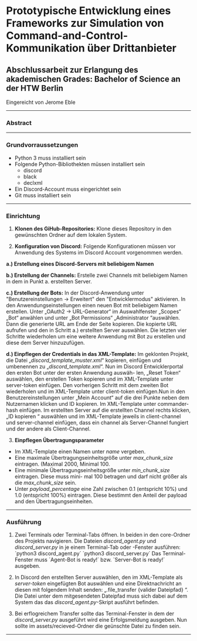 # Prototypische Entwicklung eines Frameworks zur Simulation von Command-and-Control-Kommunikation über Drittanbieter

## Abschlussarbeit zur Erlangung des akademischen Grades: Bachelor of Science an der HTW Berlin

Eingereicht von Jerome Eble

-----

### Abstract

-----

### Grundvorraussetzungen

- Python 3 muss installiert sein
- Folgende Python-Bibliothekten müssen installiert sein
    - discord
    - black
    - declxml
- Ein Discord-Account muss eingerichtet sein
- Git muss installiert sein

-----

### Einrichtung

1. **Klonen des GiHub-Repositories:** Klone dieses Repository in den gewünschten Ordner auf dem lokalen System.

2. **Konfiguration von Discord:** Folgende Konfigurationen müssen vor Anwendung des Systems im Discord Account vorgenommen werden.

  **a.) Erstellung eines Discord-Servers mit beliebigem Namen**

  **b.) Erstellung der Channels:** Erstelle zwei Channels mit beliebigem Namen in dem in Punkt a. erstellten Server.

  **c.) Erstellung der Bots:** 
In der Discord-Anwendung unter "Benutzereinstellungen -> Erweitert" den "Entwicklermodus" aktivieren. In den Anwendungseinstellungen einen neuen Bot mit beliebigem Namen erstellen. Unter „OAuth2 -> URL-Generator“ im Auswahlfenster „Scopes“ „Bot“ anwählen und
unter „Bot Permissions“ „Administrator “auswählen. Dann die generierte URL am
Ende der Seite kopieren. Die kopierte URL aufrufen und den in Schritt a.) erstellten Server auswählen. Die letzten vier Schritte wiederholen um eine weitere Anwendung mit Bot zu erstellen
und diese dem Server hinzuzufügen.

  **d.) Einpflegen der Credentials in das XML-Template:** 
Im geklonten Projekt, die Datei „_discord_template_muster.xml_“ kopieren, einfügen und umbenennen zu „_discord_template.xml_“. Nun im Discord Entwicklerportal den ersten Bot unter der ersten Anwendung auswäh- len, „Reset Token“ auswählen, den erstellen Token kopieren und im XML-Template unter server-token einfügen. Den vorherigen Schritt mit dem zweiten Bot wiederholen und im XML-Template unter client-token einfügen.Nun in den Benutzereinstellungen unter „Mein Account“ auf die drei Punkte neben dem Nutzernamen klicken und ID kopieren. Im XML-Template unter commander-hash einfügen. Im erstellten Server auf die erstellten Channel rechts klicken, „ID kopieren “ auswählen und im XML-Template jeweils in client-channel und server-channel einfügen, dass ein channel als Server-Channel fungiert und der andere als Client-Channel.

3. **Einpflegen Übertragungsparameter**
  - Im XML-Template einen Namen unter *name* vergeben.
  - Eine maximale Übertragungseinheitsgröße unter _max_chunk_size_ eintragen. (Maximal 2000,
Minimal 100.
  - Eine minimale Übertragungseinheitsgröße unter _min_chunk_size_ eintragen. Diese muss mini-
mal 100 betragen und darf nicht größer als die _max_chunk_size_ sein.
  - Unter _payload_percentage_ eine Zahl zwischen 0.1 (entspricht 10%) und 1.0 (entspricht 100%)
eintragen. Diese bestimmt den Anteil der payload and den Übertragungseinheiten.

-----

### Ausführung

1. Zwei Terminals oder Terminal-Tabs öffnen. In beiden in den core-Ordner des Projekts navigieren. Die Dateien _discord_agent.py_ und _discord_server.py_ in je einem Terminal-Tab oder -Fenster ausführen:
´python3 discord_agent.py´
´python3 discord_server.py´
Das Terminal-Fenster muss ´Agent-Bot is ready!´ bzw. ´Server-Bot is ready!´ ausgeben.

2. In Discord den erstellten Server auswählen, den im XML-Template als _server-token_ eingefügten Bot auswählen und eine Direktnachricht an diesen mit folgendem Inhalt senden: „.file_transfer {valider Dateipfad} “. Die Datei unter dem mitgesendeten Dateipfad muss sich dabei auf dem System das das _discord_agent.py_-Skript ausführt befinden.

3. Bei erflogreichem Transfer sollte das Terminal-Fenster in dem der _discord_server.py_ ausgeführt wird eine Erfolgsmeldung ausgeben. Nun sollte im assets/recieved-Ordner die geünschte Datei zu finden sein.

-----
